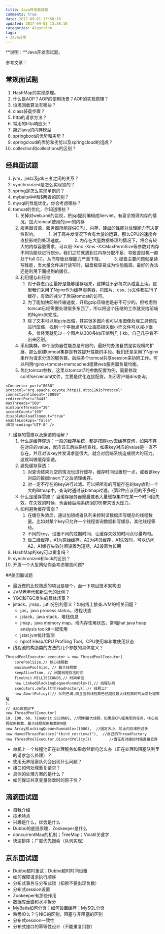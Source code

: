 ```yaml
---
title: Java开发面试题
comments: true
date: 2017-09-01 13:58:10
updated: 2017-09-01 13:58:10
categories: Algorithm
tags:
- Java开发
---
```


**说明：**Java开发面试题。
<!-- more -->


参考文章：

## 常规面试题

1. HashMap的实现原理。
2. 什么是AOP？AOP的使用场景？AOP的实现原理？
3. 垃圾回收算法有哪些？
4. class装载步骤？
5. http的请求方法？
6. 常用的http响应头？
7. 简述java的内存模型
8. springboot的优势和劣势？
9. springcloud的优势和劣势以及springcloud的组成？
10. collection和collections的区别？

## 经典面试题

1. jvm，jre以及jdk三者之间的关系？
2. synchronized是怎么实现锁的？
3. spring是怎么实现单例的？
4. mybaits中#和$两者的区别？
5. mysql的性能优化，你会考虑哪些？
6. tomcat的优化，你知道哪些？ 
	1. 关掉对web.xml的监视，把jsp提前编辑成Servlet。有富余物理内存的情况，加大tomcat使用的jvm的内存
	2. 服务器资源，服务器所能提供CPU、内存、硬盘的性能对处理能力有决定性影响。
　　		1. 对于高并发情况下会有大量的运算，那么CPU的速度会直接影响到处理速度。
　　		2. 内存在大量数据处理的情况下，将会有较大的内存容量需求，可以用-Xmx -Xms -XX:MaxPermSize等参数对内存不同功能块进行划分。我们之前就遇到过内存分配不足，导致虚拟机一直处于full GC，从而导致处理能力严重下降。
　　		3. 硬盘主要问题就是读写性能，当大量文件进行读写时，磁盘极容易成为性能瓶颈。最好的办法还是利用下面提到的缓存。
	3. 利用缓存和压缩
		1. 对于静态页面最好是能够缓存起来，这样就不必每次从磁盘上读。这里我们采用了Nginx作为缓存服务器，将图片、css、js文件都进行了缓存，有效的减少了后端tomcat的访问。
		2. 为了能加快网络传输速度，开启gzip压缩也是必不可少的。但考虑到tomcat已经需要处理很多东西了，所以把这个压缩的工作就交给前端的Nginx来完成。
		3. 除了文本可以用gzip压缩，其实很多图片也可以用图像处理工具预先进行压缩，找到一个平衡点可以让画质损失很小而文件可以减小很多。曾经我就见过一个图片从300多kb压缩到几十kb，自己几乎看不出来区别。
	4. 采用集群。单个服务器性能总是有限的，最好的办法自然是实现横向扩展，那么组建tomcat集群是有效提升性能的手段。我们还是采用了Nginx来作为请求分流的服务器，后端多个tomcat共享session来协同工作。可以利用nginx+tomcat+memcached组建web服务器负载均衡。
	5. 优化tomcat参数。这里以tomcat7的参数配置为例，需要修改conf/server.xml文件，主要是优化连接配置，关闭客户端dns查询。
```
<Connector port="8080"   
protocol="org.apache.coyote.http11.Http11NioProtocol"  
connectionTimeout="20000"  
redirectPort="8443"   
maxThreads="500"   
minSpareThreads="20"  
acceptCount="100" 
disableUploadTimeout="true" 
enableLookups="false"   
URIEncoding="UTF-8" />
```
 
7. 缓存的雪崩以及穿透的理解？
	1. 什么是缓存穿透：一般的缓存系统，都是按照key去缓存查询，如果不存在对应的value，就应该去后端系统查找。如果key对应的value是一直不存在，并且对该key并发请求量很大，就会对后端系统造成很大的压力。这就叫做缓存穿透。
	2. 避免缓存穿透：
		1. 对查询结果为空的情况也进行缓存，缓存时间设置短一点，或者该key对应的数据insert了之后清理缓存。
		2. 对一定不存在的key进行过滤。可以把所有的可能存在的key放到一个大的Bitmap中，查询时通过该bitmap过滤。（第2种应该用的不多吧）
	3. 什么是缓存雪崩？ 当缓存服务器重启或者大量缓存集中在某一个时间段失效，在失效的时候，也会给后端系统(如DB)带来很大压力。
	4. 如何避免缓存雪崩？ 
		1. 在缓存失效后，通过加锁或者队列来控制读数据库写缓存的线程数量。比如对某个key只允许一个线程查询数据和写缓存，其他线程等待。
		2. 不同的key，设置不同的过期时间，让缓存失效的时间点尽量均匀。
		3. 做二级缓存，A1为原始缓存，A2为拷贝缓存，A1失效时，可以访问A2，A1缓存失效时间设置为短期，A2设置为长期
8. HashMap的key可以重复吗？
9. synchronized和lock的区别？
10. 开发一个大型网站你会考虑哪些问题?

##美团面试题

- 最近做的比较熟悉的项目是哪个，画一下项目技术架构图
- JVM老年代和新生代的比例？
- YGC和FGC发生的具体场景？
- jstack，jmap，jutil分别的意义？如何线上排查JVM的相关问题？
	- jps，java process status，进程状态
	- jstack，java stack，堆栈信息
	- jmap，java memory map，堆内存使用状态，常和jhat java heap analysis toolkit一起使用
	- jstat jvm统计监测
	- hprof Heap/CPU Profiling Tool，CPU使用率和堆使用状态
- 线程池的构造类的方法的几个参数的具体意义？

```
ThreadPoolExecutor executor = new ThreadPoolExecutor(
	corePoolSize,// 核心线程数  
	maximumPoolSize, // 最大线程数  
	keepAliveTime, // 闲置线程存活时间  
	TimeUnit.MILLISECONDS,// 时间单位  
	new LinkedBlockingDeque<Runnable>(),// 线程队列  
	Executors.defaultThreadFactory(),// 线程工厂  
	new AbortPolicy()// 队列已满,而且当前线程数已经超过最大线程数时的异常处理策略  
); 
// 比如设置如下
new ThreadPoolExecutor(
10, 100, 60, TimeUnit.SECONDS, //限制最大线程，如果是CPU密集型的任务，核心线程就用核数，最大线程就用核数的N倍
new ArrayBlockingQueue<Runnable>(1000),  //固定大小，防止内存堆积过多
new NamedThreadFactory("third_retrieval"),  //自己的ThreadFactory
new ThreadPoolExecutor.DiscardPolicy())        //当任务对接的时候直接丢弃
```

- 单机上一个线程池正在处理服务如果忽然断电怎么办（正在处理和阻塞队列里的请求怎么处理）？
- 使用无界阻塞队列会出现什么问题？
- 接口如何处理重复请求？
- 具体的处理方案的是什么？
- 如何保证共享变量修改时的原子性？

## 滴滴面试题

- 自我介绍
- 技术特点
- 兴趣是什么，优势是什么
- Dubbo的底层原理，Zookeeper是什么
- concurrentMap的机制；TreeMap；Volatil关键字
- 快速排序；广度优先搜索（队列实现）

## 京东面试题

- Dubbo超时重试；Dubbo超时时间设置
- 如何保障请求执行顺序
- 分布式事务与分布式锁（扣款不要出现负数）
- 分布式session设置
- Zookeeper有那些作用
- 数据库垂直和水平拆分
- MyBatis如何分页；如何设置缓存；MySQL分页
- 熟悉IO么？与NIO的区别，阻塞与非阻塞的区别
- 分布式session一致性
- 分布式接口的幂等性设计（不能重复扣款）